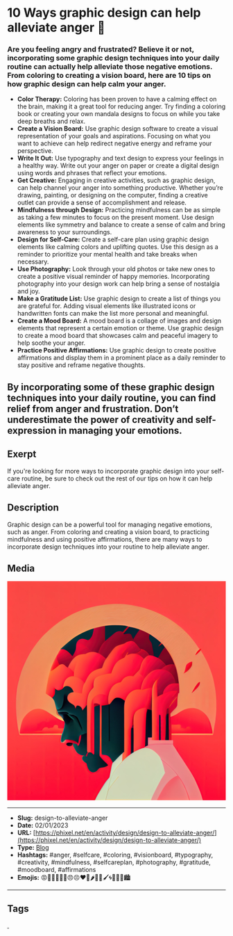 # 10 Ways graphic design can help alleviate anger 🤬
### Are you feeling angry and frustrated? Believe it or not, incorporating some graphic design techniques into your daily routine can actually help alleviate those negative emotions. From coloring to creating a vision board, here are 10 tips on how graphic design can help calm your anger.

- **Color Therapy:** Coloring has been proven to have a calming effect on the brain, making it a great tool for reducing anger. Try finding a coloring book or creating your own mandala designs to focus on while you take deep breaths and relax.
- **Create a Vision Board:** Use graphic design software to create a visual representation of your goals and aspirations. Focusing on what you want to achieve can help redirect negative energy and reframe your perspective.
- **Write It Out:** Use typography and text design to express your feelings in a healthy way. Write out your anger on paper or create a digital design using words and phrases that reflect your emotions.
- **Get Creative:** Engaging in creative activities, such as graphic design, can help channel your anger into something productive. Whether you’re drawing, painting, or designing on the computer, finding a creative outlet can provide a sense of accomplishment and release.
- **Mindfulness through Design:** Practicing mindfulness can be as simple as taking a few minutes to focus on the present moment. Use design elements like symmetry and balance to create a sense of calm and bring awareness to your surroundings.
- **Design for Self-Care:** Create a self-care plan using graphic design elements like calming colors and uplifting quotes. Use this design as a reminder to prioritize your mental health and take breaks when necessary.
- **Use Photography:** Look through your old photos or take new ones to create a positive visual reminder of happy memories. Incorporating photography into your design work can help bring a sense of nostalgia and joy.
- **Make a Gratitude List:** Use graphic design to create a list of things you are grateful for. Adding visual elements like illustrated icons or handwritten fonts can make the list more personal and meaningful.
- **Create a Mood Board:** A mood board is a collage of images and design elements that represent a certain emotion or theme. Use graphic design to create a mood board that showcases calm and peaceful imagery to help soothe your anger.
- **Practice Positive Affirmations:** Use graphic design to create positive affirmations and display them in a prominent place as a daily reminder to stay positive and reframe negative thoughts.

By incorporating some of these graphic design techniques into your daily routine, you can find relief from anger and frustration. Don’t underestimate the power of creativity and self-expression in managing your emotions.
------------
## Exerpt
If you're looking for more ways to incorporate graphic design into your self-care routine, be sure to check out the rest of our tips on how it can help alleviate anger.
## Description
Graphic design can be a powerful tool for managing negative emotions, such as anger. From coloring and creating a vision board, to practicing mindfulness and using positive affirmations, there are many ways to incorporate design techniques into your routine to help alleviate anger.
## Media
<img src="media/acbab5aa/design-alleviate-anger.jpg" loading="lazy">

------------
- **Slug:** design-to-alleviate-anger
- **Date:** 02/01/2023
- **URL:** [https://phixel.net/en/activity/design/design-to-alleviate-anger/](https://phixel.net/en/activity/design/design-to-alleviate-anger/)
- **Type:** [Blog](#blog)
- **Hashtags:** #anger, #selfcare, #coloring, #visionboard, #typography, #creativity, #mindfulness, #selfcareplan, #photography, #gratitude, #moodboard, #affirmations
- **Emojis:** 😡💢🤬😤👿💥😠😣❤️‍🔥🌶️🥵🎨🖌️🌀🌈🌅🌄🏙️

------------
## Tags
[ ](# )
